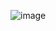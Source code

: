 ![image](https://github.com/cheahming01/public/assets/130632830/904d90e7-7053-42fb-ad55-4fc0274bb8bd)
